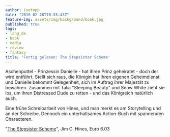 ```yaml
---
author: isotopp
date: "2016-02-28T16:35:43Z"
feature-img: assets/img/background/book.jpg
published: true
tags:
- lang_de
- book
- media
- review
- fantasy
title: 'Fertig gelesen: The Stepsister Scheme'
---
```

Aschenputtel - Prinzessin Danielle - hat ihren Prinz geheiratet - doch der wird entführt. Stellt sich raus, die Königin hat ihren eigenen Geheimdienst und Danielle bekommt Gelegenheit, sich im Auftrag ihrer Majestät zu bewähren. Zusammen mit Talia "Sleeping Beauty" und Snow White zieht sie los, um ihren Distressed Dude zu retten - und das Königreich natürlich auch. 

Eine frühe Schreibarbeit von Hines, und man merkt es am Storytelling und an der Schreibe. Dennoch ein unterhaltsames Action-Buch mit spannenden Characteren.

"[The Stepsister Scheme](http://www.amazon.de/dp/B001O222DG)", Jim C. Hines, Euro 6.03
